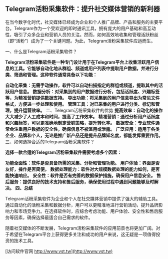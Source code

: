 ## **Telegram活粉采集软件：提升社交媒体营销的新利器**

在当今数字化时代，社交媒体已经成为企业和个人推广品牌、产品和服务的主要平台。Telegram作为一个受欢迎的即时通讯工具，拥有庞大的用户基础和高互动性，吸引了众多企业和营销人员的关注。然而，如何高效地收集和管理活跃粉丝（即“活粉”）成为了一个关键问题。为此，Telegram活粉采集软件应运而生。

一、什么是Telegram活粉采集软件？

**Telegram活粉采集软件是一种专门设计用于在Telegram平台上收集活跃用户信息的工具。它能够自动化地从群组、频道或用户列表中提取用户数据，并进行分类、筛选和管理。这种软件通常具备以下功能：**

**自动化采集：无需手动操作，软件可以自动扫描指定的群组或频道，提取其中的活跃用户信息。**
**数据分析：对采集到的用户数据进行分析，包括活跃度、兴趣标签等，为精准营销提供数据支持。**
**导出功能：将采集到的用户信息导出为常见文件格式，方便进一步处理和使用。**
**管理工具：对已采集的用户进行分类、标记和管理，提升运营效率。**
二、Telegram活粉采集软件的优势
**提高效率：自动化的操作大大减少了人工成本和时间，提高了工作效率。**
**精准营销：通过分析用户活跃度和兴趣标签，可以更准确地制定营销策略，提升转化率。**
**数据安全：专业软件通常会注重用户数据的安全性，确保信息不被滥用或泄露。**
**广泛应用：适用于各类企业、品牌和个人，无论是推广新产品还是提升品牌知名度，都能发挥重要作用。**
三、如何选择合适的Telegram活粉采集软件？

**选择一款合适的Telegram活粉采集软件需要考虑多个因素：**

**功能全面性：软件是否具备所需的采集、分析和管理功能。**
**用户体验：界面是否友好，操作是否简便。**
**数据处理能力：软件对大规模数据处理的能力如何，是否能快速响应。**
**安全性：软件是否有完善的数据保护措施，确保用户信息安全。**
**售后服务：提供良好的技术支持和售后服务，确保使用过程中遇到问题能够及时解决。**
**四、总结**

Telegram活粉采集软件为企业和个人在社交媒体营销中提供了强大的辅助工具。通过自动化的活粉采集和数据分析，用户可以更精准地进行营销活动，提升品牌影响力和市场竞争力。在选择软件时，应综合考虑功能、用户体验、安全性和售后服务等因素，确保选择最适合自己需求的软件。

随着社交媒体的不断发展，Telegram活粉采集软件的应用前景也将更加广阔。对于希望在Telegram平台上获得更多关注和成功的用户来说，这无疑是一项值得投资的技术工具。


[访问软件官网 http://www.vst.tw](http://www.vst.tw)
